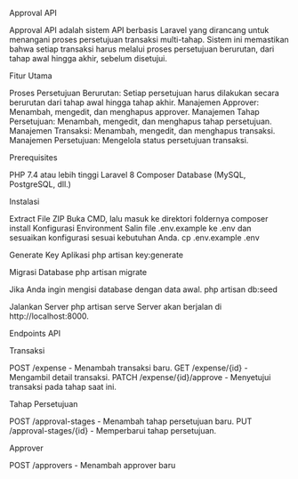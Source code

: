 Approval API

Approval API adalah sistem API berbasis Laravel yang dirancang untuk menangani proses persetujuan transaksi multi-tahap. Sistem ini memastikan bahwa setiap transaksi harus melalui proses persetujuan berurutan, dari tahap awal hingga akhir, sebelum disetujui.

Fitur Utama

Proses Persetujuan Berurutan: Setiap persetujuan harus dilakukan secara berurutan dari tahap awal hingga tahap akhir.
Manajemen Approver: Menambah, mengedit, dan menghapus approver.
Manajemen Tahap Persetujuan: Menambah, mengedit, dan menghapus tahap persetujuan.
Manajemen Transaksi: Menambah, mengedit, dan menghapus transaksi.
Manajemen Persetujuan: Mengelola status persetujuan transaksi.

Prerequisites

PHP 7.4 atau lebih tinggi
Laravel 8
Composer
Database (MySQL, PostgreSQL, dll.)

Instalasi

Extract File ZIP
Buka CMD, lalu masuk ke direktori foldernya
composer install
Konfigurasi Environment
Salin file .env.example ke .env dan sesuaikan konfigurasi sesuai kebutuhan Anda.
cp .env.example .env

Generate Key Aplikasi
php artisan key:generate

Migrasi Database
php artisan migrate

Jika Anda ingin mengisi database dengan data awal.
php artisan db:seed

Jalankan Server
php artisan serve
Server akan berjalan di http://localhost:8000.

Endpoints API

Transaksi

POST /expense - Menambah transaksi baru.
GET /expense/{id} - Mengambil detail transaksi.
PATCH /expense/{id}/approve - Menyetujui transaksi pada tahap saat ini.

Tahap Persetujuan

POST /approval-stages - Menambah tahap persetujuan baru.
PUT /approval-stages/{id} - Memperbarui tahap persetujuan.

Approver

POST /approvers - Menambah approver baru